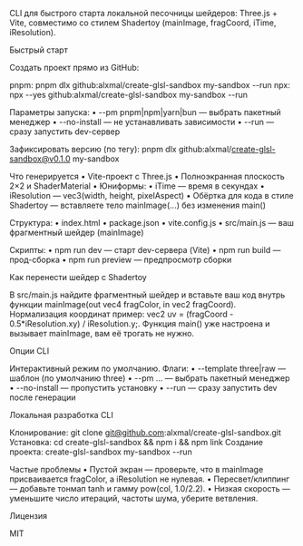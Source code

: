 CLI для быстрого старта локальной песочницы шейдеров: Three.js + Vite, совместимо со стилем Shadertoy (mainImage, fragCoord, iTime, iResolution).

Быстрый старт

Создать проект прямо из GitHub:

pnpm: pnpm dlx github:alxmal/create-glsl-sandbox my-sandbox --run
npx: npx --yes github:alxmal/create-glsl-sandbox my-sandbox --run

Параметры запуска:
• --pm pnpm|npm|yarn|bun — выбрать пакетный менеджер
• --no-install — не устанавливать зависимости
• --run — сразу запустить dev-сервер

Зафиксировать версию (по тегу): pnpm dlx github:alxmal/create-glsl-sandbox@v0.1.0 my-sandbox

Что генерируется
• Vite-проект с Three.js
• Полноэкранная плоскость 2×2 и ShaderMaterial
• Юниформы:
• iTime — время в секундах
• iResolution — vec3(width, height, pixelAspect)
• Обёртка для кода в стиле Shadertoy — вставляете тело mainImage(...) без изменения main()

Структура:
• index.html
• package.json
• vite.config.js
• src/main.js — ваш фрагментный шейдер (mainImage)

Скрипты:
• npm run dev — старт dev-сервера (Vite)
• npm run build — прод-сборка
• npm run preview — предпросмотр сборки

Как перенести шейдер с Shadertoy

В src/main.js найдите фрагментный шейдер и вставьте ваш код внутрь функции mainImage(out vec4 fragColor, in vec2 fragCoord). Нормализация координат пример: vec2 uv = (fragCoord - 0.5\*iResolution.xy) / iResolution.y;. Функция main() уже настроена и вызывает mainImage, вам её трогать не нужно.

Опции CLI

Интерактивный режим по умолчанию. Флаги:
• --template three|raw — шаблон (по умолчанию three)
• --pm ... — выбрать пакетный менеджер
• --no-install — пропустить установку
• --run — сразу запустить dev после генерации

Локальная разработка CLI

Клонирование: git clone git@github.com:alxmal/create-glsl-sandbox.git
Установка: cd create-glsl-sandbox && npm i && npm link
Создание проекта: create-glsl-sandbox my-sandbox --run

Частые проблемы
• Пустой экран — проверьте, что в mainImage присваивается fragColor, а iResolution не нулевая.
• Пересвет/клиппинг — добавьте тонмап tanh и гамму pow(col, 1.0/2.2).
• Низкая скорость — уменьшите число итераций, частоты шума, уберите ветвления.

Лицензия

MIT

